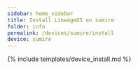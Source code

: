 ```yaml
---
sidebar: home_sidebar
title: Install LineageOS on sumire
folder: info
permalink: /devices/sumire/install
device: sumire
---
```

{% include templates/device_install.md %}

